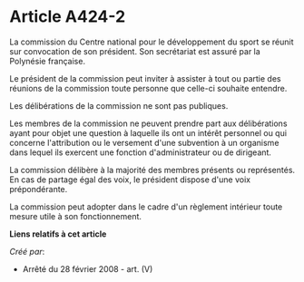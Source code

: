 # Article A424-2

La commission du Centre national pour le développement du sport se réunit sur convocation de son président. Son secrétariat
est assuré par la Polynésie française.

Le président de la commission peut inviter à assister à tout ou partie des réunions de la commission toute personne que
celle-ci souhaite entendre.

Les délibérations de la commission ne sont pas publiques.

Les membres de la commission ne peuvent prendre part aux délibérations ayant pour objet une question à laquelle ils ont un
intérêt personnel ou qui concerne l'attribution ou le versement d'une subvention à un organisme dans lequel ils exercent une
fonction d'administrateur ou de dirigeant.

La commission délibère à la majorité des membres présents ou représentés. En cas de partage égal des voix, le président
dispose d'une voix prépondérante.

La commission peut adopter dans le cadre d'un règlement intérieur toute mesure utile à son fonctionnement.

**Liens relatifs à cet article**

_Créé par_:

  - Arrêté du 28 février 2008 - art. (V)
